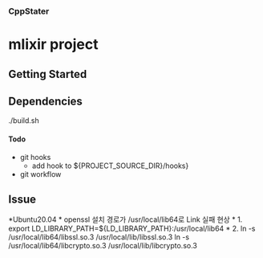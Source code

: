 ### CppStater

# mlixir project

## Getting Started

## Dependencies
./build.sh

#### Todo
* git hooks
  * add hook to ${PROJECT_SOURCE_DIR}/hooks}
* git workflow

## Issue
*Ubuntu20.04
	* openssl 설치 경로가 /usr/local/lib64로 Link 실패 현상
		* 1. export LD_LIBRARY_PATH=${LD_LIBRARY_PATH}:/usr/local/lib64
		* 2. ln -s /usr/local/lib64/libssl.so.3 /usr/local/lib/libssl.so.3
         ln -s /usr/local/lib64/libcrypto.so.3 /usr/local/lib/libcrypto.so.3
